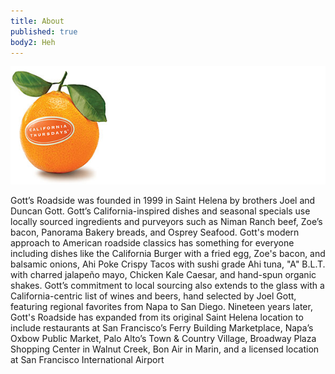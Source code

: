 ```yaml
---
title: About
published: true
body2: Heh
---
```

![](/uploads/ct-orange.jpg)

Gott’s Roadside was founded in 1999 in Saint Helena by brothers Joel and Duncan Gott. Gott’s California-inspired dishes and seasonal specials use locally sourced ingredients and purveyors such as Niman Ranch beef, Zoe’s bacon, Panorama Bakery breads, and Osprey Seafood. Gott's modern approach to American roadside classics has something for everyone including dishes like the California Burger with a fried egg, Zoe's bacon, and balsamic onions, Ahi Poke Crispy Tacos with sushi grade Ahi tuna, "A" B.L.T. with charred jalapeño mayo, Chicken Kale Caesar, and hand-spun organic shakes. <span class="hidden-from-mobile">Gott’s commitment to local sourcing also extends to the glass with a California-centric list of wines and beers, hand selected by Joel Gott, featuring regional favorites from Napa to San Diego. Nineteen years later, Gott's Roadside has expanded from its original Saint Helena location to include restaurants at San Francisco’s Ferry Building Marketplace, Napa’s Oxbow Public Market, Palo Alto’s Town & Country Village, Broadway Plaza Shopping Center in Walnut Creek, Bon Air in Marin, and a licensed location at San Francisco International Airport</span>
